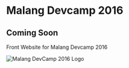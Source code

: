 # Malang Devcamp 2016
## Coming Soon
Front Website for Malang Devcamp 2016

![Malang DevCamp 2016 Logo](https://dl.dropboxusercontent.com/s/n1w6sg1w51dm6yi/square-full-color.png?dl=0)
